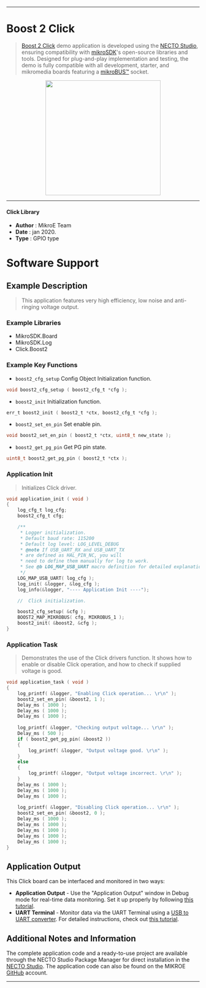 
---
# Boost 2 Click

> [Boost 2 Click](https://www.mikroe.com/?pid_product=MIKROE-2894) demo application is developed using
the [NECTO Studio](https://www.mikroe.com/necto), ensuring compatibility with [mikroSDK](https://www.mikroe.com/mikrosdk)'s
open-source libraries and tools. Designed for plug-and-play implementation and testing, the demo is fully compatible with
all development, starter, and mikromedia boards featuring a [mikroBUS&trade;](https://www.mikroe.com/mikrobus) socket.

<p align="center">
  <img src="https://www.mikroe.com/?pid_product=MIKROE-2894&image=1" height=300px>
</p>

---

#### Click Library

- **Author**        : MikroE Team
- **Date**          : jan 2020.
- **Type**          : GPIO type

# Software Support

## Example Description

> This application features very high efficiency, low noise and anti-ringing voltage output.

### Example Libraries

- MikroSDK.Board
- MikroSDK.Log
- Click.Boost2

### Example Key Functions

- `boost2_cfg_setup` Config Object Initialization function. 
```c
void boost2_cfg_setup ( boost2_cfg_t *cfg );
``` 
 
- `boost2_init` Initialization function. 
```c
err_t boost2_init ( boost2_t *ctx, boost2_cfg_t *cfg );
```

- `boost2_set_en_pin` Set enable pin. 
```c
void boost2_set_en_pin ( boost2_t *ctx, uint8_t new_state );
```
 
- `boost2_get_pg_pin` Get PG pin state. 
```c
uint8_t boost2_get_pg_pin ( boost2_t *ctx );
```

### Application Init

> Initializes Click driver.

```c
void application_init ( void )
{
    log_cfg_t log_cfg;
    boost2_cfg_t cfg;

    /** 
     * Logger initialization.
     * Default baud rate: 115200
     * Default log level: LOG_LEVEL_DEBUG
     * @note If USB_UART_RX and USB_UART_TX 
     * are defined as HAL_PIN_NC, you will 
     * need to define them manually for log to work. 
     * See @b LOG_MAP_USB_UART macro definition for detailed explanation.
     */
    LOG_MAP_USB_UART( log_cfg );
    log_init( &logger, &log_cfg );
    log_info(&logger, "---- Application Init ----");

    //  Click initialization.

    boost2_cfg_setup( &cfg );
    BOOST2_MAP_MIKROBUS( cfg, MIKROBUS_1 );
    boost2_init( &boost2, &cfg );
}
```

### Application Task

> Demonstrates the use of the Click drivers function. It
shows how to enable or disable Click operation, and how to check if supplied
voltage is good.

```c
void application_task ( void )
{
    log_printf( &logger, "Enabling Click operation... \r\n" );
    boost2_set_en_pin( &boost2, 1 );
    Delay_ms ( 1000 );
    Delay_ms ( 1000 );
    Delay_ms ( 1000 );
    
    log_printf( &logger, "Checking output voltage... \r\n" );
    Delay_ms ( 500 );
    if ( boost2_get_pg_pin( &boost2 ))
    {
        log_printf( &logger, "Output voltage good. \r\n" );
    }
    else
    {
        log_printf( &logger, "Output voltage incorrect. \r\n" );
    }
    Delay_ms ( 1000 );
    Delay_ms ( 1000 );
    Delay_ms ( 1000 );
    
    log_printf( &logger, "Disabling Click operation... \r\n" );
    boost2_set_en_pin( &boost2, 0 );
    Delay_ms ( 1000 );
    Delay_ms ( 1000 );
    Delay_ms ( 1000 );
    Delay_ms ( 1000 );
    Delay_ms ( 1000 ); 
}
```

## Application Output

This Click board can be interfaced and monitored in two ways:
- **Application Output** - Use the "Application Output" window in Debug mode for real-time data monitoring.
Set it up properly by following [this tutorial](https://www.youtube.com/watch?v=ta5yyk1Woy4).
- **UART Terminal** - Monitor data via the UART Terminal using
a [USB to UART converter](https://www.mikroe.com/click/interface/usb?interface*=uart,uart). For detailed instructions,
check out [this tutorial](https://help.mikroe.com/necto/v2/Getting%20Started/Tools/UARTTerminalTool).

## Additional Notes and Information

The complete application code and a ready-to-use project are available through the NECTO Studio Package Manager for 
direct installation in the [NECTO Studio](https://www.mikroe.com/necto). The application code can also be found on
the MIKROE [GitHub](https://github.com/MikroElektronika/mikrosdk_click_v2) account.

---
